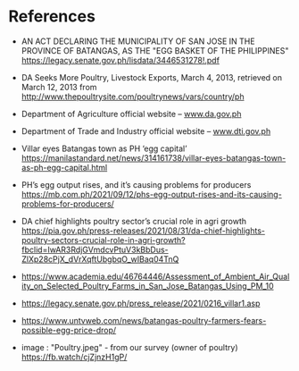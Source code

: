 # References
- AN ACT DECLARING THE MUNICIPALITY OF SAN JOSE IN THE PROVINCE OF
BATANGAS, AS THE "EGG BASKET OF THE PHILIPPINES"
https://legacy.senate.gov.ph/lisdata/3446531278!.pdf

- DA Seeks More Poultry, Livestock Exports, March 4, 2013, retrieved on March 12, 2013 from
http://www.thepoultrysite.com/poultrynews/vars/country/ph

- Department of Agriculture official website – www.da.gov.ph

- Department of Trade and Industry official website – www.dti.gov.ph

- Villar eyes Batangas town as PH ‘egg capital’ <br/>
 https://manilastandard.net/news/314161738/villar-eyes-batangas-town-as-ph-egg-capital.html

- PH’s egg output rises, and it’s causing problems for producers <br/>
https://mb.com.ph/2021/09/12/phs-egg-output-rises-and-its-causing-problems-for-producers/

- DA chief highlights poultry sector’s crucial role in agri growth <br/>
https://pia.gov.ph/press-releases/2021/08/31/da-chief-highlights-poultry-sectors-crucial-role-in-agri-growth?fbclid=IwAR3RdjGVmdcvPtuV3kBbDus-ZlXp28cPjX_dVrXqftUbgbqO_wIBaq04TnQ

- https://www.academia.edu/46764446/Assessment_of_Ambient_Air_Quality_on_Selected_Poultry_Farms_in_San_Jose_Batangas_Using_PM_10

- https://legacy.senate.gov.ph/press_release/2021/0216_villar1.asp

- https://www.untvweb.com/news/batangas-poultry-farmers-fears-possible-egg-price-drop/

- image : "Poultry.jpeg" - from our survey (owner of poultry) <br/>
https://fb.watch/cjZjnzH1gP/
